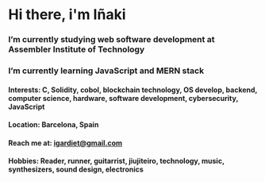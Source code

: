 # Hi there, i'm Iñaki

### I’m currently studying web software development at Assembler Institute of Technology
### I’m currently learning JavaScript and MERN stack
#### Interests: C, Solidity, cobol, blockchain technology, OS develop, backend, computer science, hardware, software development, cybersecurity, JavaScript
#### Location: Barcelona, Spain
#### Reach me at: igardiet@gmail.com
#### Hobbies: Reader, runner, guitarrist, jiujiteiro, technology, music, synthesizers, sound design, electronics
